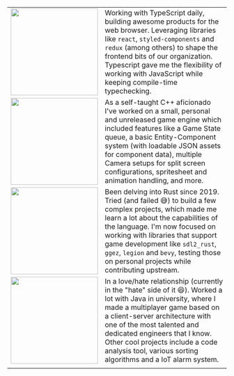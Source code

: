 |||
| --- | :-- |
| <img src="https://user-images.githubusercontent.com/47983254/110720725-d5da0700-81ed-11eb-81cf-4714d22494ee.png" width="200"> | Working with TypeScript daily, building awesome products for the web browser. Leveraging libraries like `react`, `styled-components` and `redux` (among others) to shape the frontend bits of our organization. Typescript gave me the flexibility of working with JavaScript while keeping compile-time typechecking. |
| <img src="https://user-images.githubusercontent.com/47983254/110720703-d07cbc80-81ed-11eb-8009-a0460b0d2d46.png" width="200"> | As a self-taught C++ aficionado I've worked on a small, personal and unreleased game engine which included features like a Game State queue, a basic Entity-Component system (with loadable JSON assets for component data), multiple Camera setups for split screen configurations, spritesheet and animation handling, and more. |
| <img src="https://user-images.githubusercontent.com/47983254/110720710-d2df1680-81ed-11eb-8fd0-7b940e7e7412.png" width="200"> | Been delving into Rust since 2019. Tried (and failed 😅) to build a few complex projects, which made me learn a lot about the capabilities of the language. I'm now focused on working with libraries that support game development like `sdl2_rust`, `ggez`, `legion` and `bevy`, testing those on personal projects while contributing upstream.  |
|<img src="https://user-images.githubusercontent.com/47983254/110724204-163c8380-81f4-11eb-8bf5-1d45694997ae.png" width="200">| In a love/hate relationship (currently in the "hate" side of it 😆). Worked a lot with Java in university, where I made a multiplayer game based on a client-server architecture with one of the most talented and dedicated engineers that I know. Other cool projects include a code analysis tool, various sorting algorithms and a IoT alarm system. |
|||
